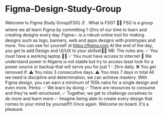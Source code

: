 # Figma-Design-Study-Group
Welcome to Figma Study Group(FSG) ✌ .   What is FSG? 🤷‍♂ FSG is a group where we all learn Figma by committing 1-2hrs of our time to learn and creating designs every day.  Figma💥 is a robust online tool for making designs such as logo, banners, web and apps designs with prototypes and more. You can see for yourself at https://figma.com  At the end of the day, you get to add Design and UI/UX to your skillset💯💯  NB: The rules are;  ✅ You must have a working laptop 👨‍💻 ✅ You must have access to internet 🚨 We understand power in Nigeria is not stable but try to access least look for a power source or backup that will serve you for just 1 - 2hrs daily. ❌ You get removed if:      ⚠️ You miss 3 consecutive days.      ⚠️ You miss 7 days in total  All we need is discipline and determination, we can achieve mastery. With Figma design, you can earn a minimum of 100k naira for a single design and even more.   Perks: ✅ We learn by doing ✅ There are resources to consume and they're well-structured. ✅ Together, we get to challenge ourselves to do more and learn more ✅ Imagine being able to create every design that comes to your mind by yourself!!!  Once again. Welcome on board. It's a pleasure.
